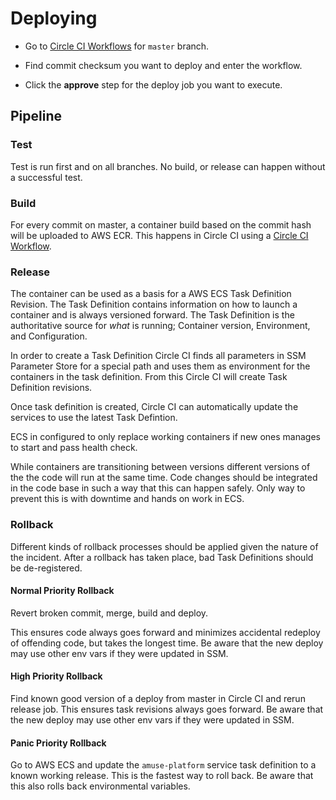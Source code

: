 # Deploying

* Go to [Circle CI Workflows](https://circleci.com/gh/amuseio/workflows/amuse-django/tree/master) for `master` branch.

* Find commit checksum you want to deploy and enter the workflow.

* Click the **approve** step for the deploy job you want to execute.


## Pipeline

### Test

Test is run first and on all branches. No build, or release can happen without a successful test.


### Build

For every commit on master, a container build based on the commit hash will be uploaded to AWS ECR.
This happens in Circle CI using a [Circle CI Workflow](https://circleci.com/gh/amuseio/workflows/amuse-django/tree/master).


### Release

The container can be used as a basis for a AWS ECS Task Definition Revision. The Task Definition contains information
on how to launch a container and is always versioned forward. The Task Definition is the authoritative source for
*what* is running; Container version, Environment, and Configuration.

In order to create a Task Definition Circle CI finds all parameters in SSM Parameter Store for a special path and uses them as environment for the containers in the task definition. From this Circle CI will create Task Definition revisions.

Once task definition is created, Circle CI can automatically update the services to use the latest Task Defintion.

ECS in configured to only replace working containers if new ones manages to start and pass health check.

While containers are transitioning between versions different versions of the the code will run at the same time. Code changes should be integrated in the code base in such a way that this can happen safely. Only way to prevent this is with downtime and hands on work in ECS.


### Rollback

Different kinds of rollback processes should be applied given the nature of the incident. After a rollback has taken place, bad Task Definitions should be de-registered.


#### Normal Priority Rollback

Revert broken commit, merge, build and deploy.

This ensures code always goes forward and minimizes accidental redeploy of offending code, but takes the longest time. Be aware that the new deploy may use other env vars if they were updated in SSM.


#### High Priority Rollback

Find known good version of a deploy from master in Circle CI and rerun release job. This ensures task revisions always goes forward. Be aware that the new deploy may use other env vars if they were updated in SSM.


#### Panic Priority Rollback

Go to AWS ECS and update the `amuse-platform` service task definition to a known working release. This is the fastest way to roll back. Be aware that this also rolls back environmental variables.
